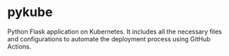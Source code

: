 # pykube
Python Flask application on Kubernetes. It includes all the necessary files and configurations to automate the deployment process using GitHub Actions.

